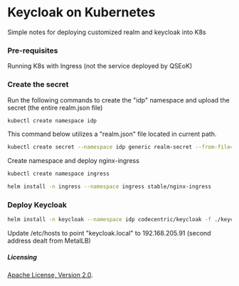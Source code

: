 # Keycloak on Kubernetes
Simple notes for deploying customized realm and keycloak into K8s

### Pre-requisites

Running K8s with Ingress (not the service deployed by QSEoK)

### Create the secret

Run the following commands to create the "idp" namespace and upload the secret (the entire realm.json file)
```bash
kubectl create namespace idp
```
This command below utilizes a "realm.json" file located in current path.
```bash
kubectl create secret --namespace idp generic realm-secret --from-file=./realm.json
```

Create namespace and deploy nginx-ingress

```bash
kubectl create namespace ingress
```

```bash
helm install -n ingress --namespace ingress stable/nginx-ingress
 ```

### Deploy Keycloak

```bash
helm install -n keycloak --namespace idp codecentric/keycloak -f ./keycloak-values.yaml
```
Update /etc/hosts to point "keycloak.local" to 192.168.205.91 (second address dealt from MetalLB)

##### Licensing

[Apache License, Version 2.0](http://opensource.org/licenses/Apache-2.0).
